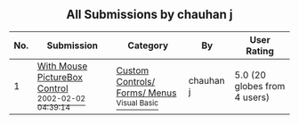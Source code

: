 ﻿<div align="center">

## All Submissions by chauhan j

</div>

No.  | Submission | Category | By   | User Rating
---- | ---------- | -------- | ---- | -----------
1 | [With Mouse PictureBox Control<br /><sup>2002-02-02 04:39:14</sup>](https://github.com/Planet-Source-Code/chauhan-j-with-mouse-picturebox-control__1-71888) | [Custom Controls/ Forms/  Menus<br /><sup>Visual Basic</sup>](../ByCategory/custom-controls-forms-menus__1-4.md) | chauhan j | 5.0 (20 globes from 4 users)
